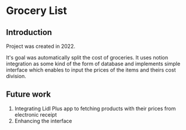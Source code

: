 # Grocery List

## Introduction
Project was created in 2022. 

It's goal was automatically split the cost of groceries. It uses notion integration as some kind of the form of database and implements simple interface which enables to input the prices of the items and theirs cost division. 

## Future work
1. Integrating Lidl Plus app to fetching products with their prices from electronic receipt
2. Enhancing the interface

